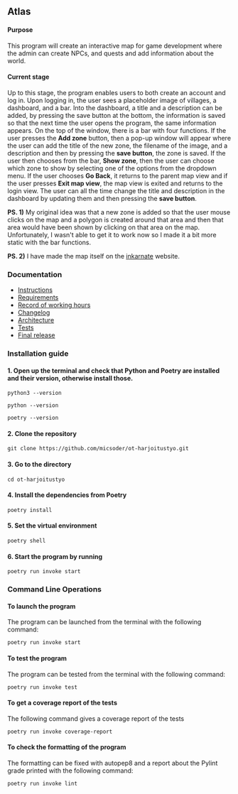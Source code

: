 ## Atlas

#### Purpose
This program will create an interactive map for game development where the admin can create NPCs, and quests and add information about the world.

#### Current stage
Up to this stage, the program enables users to both create an account and log in. Upon logging in, the user sees a placeholder image of villages, a dashboard, and a bar. Into the dashboard, a title and a description can be added, by pressing the save button at the bottom, the information is saved so that the next time the user opens the program, the same information appears. On the top of the window, there is a bar with four functions. If the user presses the **Add zone** button, then a pop-up window will appear where the user can add the title of the new zone, the filename of the image, and a description and then by pressing the **save button**, the zone is saved. If the user then chooses from the bar, **Show zone**, then the user can choose which zone to show by selecting one of the options from the dropdown menu. If the user chooses **Go Back**, it returns to the parent map view and if the user presses **Exit map view**, the map view is exited and returns to the login view. The user can all the time change the title and description in the dashboard by updating them and then pressing the **save button**. 


**PS. 1)** My original idea was that a new zone is added so that the user mouse clicks on the map and a polygon is created around that area and then that area would have been shown by clicking on that area on the map. Unfortunately, I wasn't able to get it to work now so I made it a bit more static with the bar functions. 

**PS. 2)** I have made the map itself on the [inkarnate](https://inkarnate.com/maps/) website.


### Documentation
- [Instructions](Documentation/instruction_manual.md)
- [Requirements](Documentation/functional_requirements.md)
- [Record of working hours](Documentation/working_hours_record.md)
- [Changelog](Documentation/changelog.md)
- [Architecture](Documentation/architecture.md)
- [Tests](Documentation/test_documentation.md)
- [Final release](https://github.com/micsoder/ot-harjoitustyo/releases/tag/FinalRelease)

### Installation guide

#### 1. Open up the terminal and check that Python and Poetry are installed and their version, otherwise install those.
```
python3 --version
```
```
python --version
```
```
poetry --version
```

#### 2. Clone the repository
```
git clone https://github.com/micsoder/ot-harjoitustyo.git
```

#### 3. Go to the directory
```
cd ot-harjoitustyo
```

#### 4. Install the dependencies from Poetry
```
poetry install
```

#### 5. Set the virtual environment
```
poetry shell
```

#### 6. Start the program by running 
```
poetry run invoke start
```

### Command Line Operations

#### To launch the program
The program can be launched from the terminal with the following command:
```
poetry run invoke start
```

#### To test the program
The program can be tested from the terminal with the following command:
```
poetry run invoke test
```

#### To get a coverage report of the tests 
The following command gives a coverage report of the tests
```
poetry run invoke coverage-report
```

#### To check the formatting of the program
The formatting can be fixed with autopep8 and a report about the Pylint grade printed with the following command: 
```
poetry run invoke lint
```
